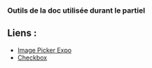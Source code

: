 ### Outils de la doc utilisée durant le partiel


## Liens :
- [Image Picker Expo](https://docs.expo.dev/versions/latest/sdk/imagepicker/)
- [Checkbox](https://github.com/react-native-checkbox/react-native-checkbox)